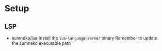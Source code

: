 # Setup

## LSP
- sumneko/lua
Install the `lua-language-server` binary
Remember to update the sumneko executable path

